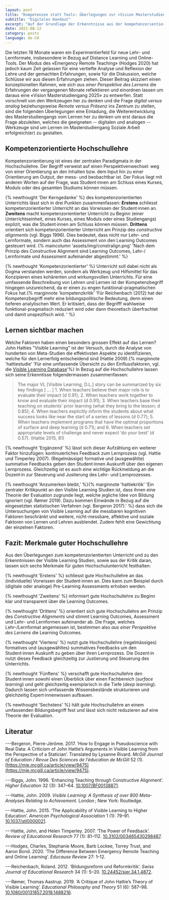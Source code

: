 ```yaml
---
layout: post
title: "Kompetenzen statt Tools: Überlegungen zur «Vision Masterstudiengang Soziale Arbeit 2025»"
subtitle: "Digitales Handout"
excerpt: "Auf der Grundlage der Erkenntnisse aus der kompetenzorientierten Hochschullehre und John Hatties Untersuchungen zu den Einflussfaktoren für effektives Lernen plädiere ich dafür, die Auswahl der Werkzeuge – der Lehr-/ Lernformen, von Präsenz- und Onlineformaten, sowie der digitalen und analogen Tools – von den Learning Outcomes her zu denken im Sinne eines Constructive Alignments, ohne jedoch auf einen umfassenden Bildungsbegriff zu verzichten ..."
date: 2021-08-12
category: posts
language: de-CH
---
```


Die letzten 18 Monate waren ein Experimentierfeld für neue Lehr- und Lernformate, insbesondere in Bezug auf Distance Learning und Online-Tools. Der Modus des «Emergency Remote Teaching» (Hodges 2020) hat jedoch kaum Zeit gelassen für eine vertiefte Analyse und Reflexion der Lehre und der gemachten Erfahrungen, sowie für die Diskussion, welche Schlüsse wir aus diesen Erfahrungen ziehen.
Dieser Beitrag skizziert einen konzeptionellen Rahmen, wie sich *aus einer Perspektive des Lernens* die Erfahrungen der vergangenen Monate reflektieren und einordnen lassen um daraus eine «Vision Masterstudiengang 2025» zu entwerfen. Statt vorschnell von den Werkzeugen her zu denken und die Frage *digital versus analog* beziehungsweise *Remote versus Präsenz* ins Zentrum zu stellen, sind die folgenden Überlegungen eine Einladung, die Weiterentwicklung des Masterstudiengangs vom Lernen her zu denken um erst daraus die Frage abzuleiten, welches die geeigneten -- digitalen und analogen -- Werkzeuge sind um Lernen im Masterstudiengang Soziale Arbeit erfolgreich(er) zu gestalten.

## Kompetenzorientierte Hochschullehre

Kompetenzorientierung ist eines der zentralen Paradigmata in der Hochschullehre. Der Begriff verweist auf einen Perspektivenwechsel: weg von einer Orientierung an den Inhalten bzw. dem Input hin zu einer Orientierung am Output, der mess- und beobachtbar ist. Der Fokus liegt mit anderen Worten auf der Frage, was Student·innen am Schluss eines Kurses, Moduls oder des gesamten Studiums können müssen.

{% newthought 'Der Kerngedanke' %} des kompetenzorientierten Unterrichts lässt sich in drei Punkten zusammenfassen: **Erstens** schliesst kompetenzorientierter Unterricht an das Vorwissen der Student·innen an. **Zweitens** macht kompetenzorientierter Unterricht zu Beginn (einer Unterrichtseinheit, eines Kurses, eines Moduls oder eines Studiengangs) explizit, was die Student·innen am Schluss können müssen. **Drittens** orientiert sich kompetenzorientierter Unterricht am Prinzip des *constructive alignments* (vgl. Biggs 1996). Dies bedeutet, dass nicht nur Lehr- und Lernformate, sondern auch das Assessment von den Learning Outcomes gesteuert wird.
{% maincolumn 'assets/img/constralign.png' 'Nach dem Prinzip des Constructive Alignment sind Learning Outcomes, Lehr-/ Lernformate und Assessment aufeinander abgestimmt.' %}

{% newthought 'Kompetenzorientierter' %} Unterricht soll dabei nicht als Dogma verstanden werden, sondern als Werkzeug und Hilfsmittel für das Konzipieren eines kohärenten und wirkungsvollen Unterrichts. Für eine umfassende Beschreibung von Lehren und Lernen ist der Kompetenzbegriff hingegen unzureichend, da er einen zu engen funktional-pragmatischen Fokus hat.{% marginnote 'kompetenzkritik' 'Für Reichenbach (2012) hat der Kompetenzbegriff mehr eine bildungspolitische Bedeutung, denn einen tieferen analytischen Wert. Er kritisiert, dass der Begrifff wahlweise funktional-pragmatisch reduziert wird oder dann theoretisch überfrachtet und damit unspezifisch wird. ' %}

## Lernen sichtbar machen

Welche Faktoren haben einen besonders grossen Effekt auf das Lernen? John Hatties "Visible Learning" ist der Versuch, durch die Analyse von hunderten von Meta-Studien die effektivsten Aspekte zu identifizieren, welche für den Lernerfolg entscheidend sind (Hattie 2009).{% marginnote 'hattiestudie' 'Für eine umfassende Übersicht zu den Einflussfaktoren, vgl. die [Visible Learning Database](https://visiblelearningmetax.com/influences)'%} In Bezug auf die Hochschullehre lassen sich seine Erkenntisse folgendermassen zusammenfassen:

>The major VL [Visible Learning, D.L.] story can be summarized by six key findings [ … ] 1. When teachers believe their major role is to evaluate their impact (d 0.91); 2. When teachers work together to know and evaluate their impact (d 0.91); 3. When teachers base their teaching on students’ prior learning (what they bring to the lesson; d 0.85); 4. When teachers explicitly inform the students about what success looks like near the start of a series of lessons (d 0.77); 5. When teachers implement programs that have the optimal proportions of surface and deep learning (d 0.71); and 6. When teachers set appropriate levels of challenge and never expect ‘do your best’ (d 0.57). (Hattie 2015, 81)

{% newthought 'Ergänzend' %} lässt sich dieser Aufzählung ein weiterer Faktor hinzufügen: kontinuierliches Feedback zum Lernprozess (vgl. Hattie und Timperley 2007). (Regelmässige) formative und (ausgewählte) summative Feedbacks geben den Student·innen Auskunft über den eigenen Lernprozess. Gleichzeitig ist es auch eine wichtige Rückmeldung an die Dozent·in zur Steuerung und Justierung des Lehr- und Lernprozesses.

{% newthought 'Anzumerken bleibt,' %}{% marginnote 'hattiekritik' 'Ein zentraler Kritikpunkt an den Visible Learning Studien ist, dass ihnen eine Theorie der Evaluation zugrunde liegt, welche jegliche Idee von Bildung ignoriert (vgl. Rømer 2019). Dazu kommen Einwände in Bezug auf die eingesetzten statistischen Verfahren (vgl. Bergeron 2017).' %} dass sich die Untersuchungen von Visible Learning auf die messbaren kognitiven Faktoren beschränkt und weitere, nicht-messbare, affektive und soziale Faktoren von Lernen und Lehren ausblendet. Zudem fehlt eine Gewichtung der einzelnen Faktoren.

## Fazit: Merkmale guter Hochschullehre

Aus den Überlegungen zum kompetenzorientierten Unterricht und zu den Erkenntnissen der Visible Learning Studien, sowie aus der Kritik daran, lassen sich sechs Merkmale für guten Hochschulunterricht festhalten:

{% newthought 'Erstens' %} schliesst gute Hochschullehre an das (individuelle) Vorwissen der Student·innen an. Dies kann zum Beispiel durch (digitale oder analoge) Pre-Learning Assessments erhoben werden.

{% newthought 'Zweitens' %} informiert gute Hochschullehre zu Beginn klar und transparent über die Learning Outcomes.

{% newthought 'Drittens' %} orientiert sich gute Hochschullehre am Prinzip des *Constructive Alignments* und stimmt Learning Outcomes, Assessment und Lehr- und Lernformen aufeinander ab. Die Frage, welches Lehr-/Lernformat angemessen ist, bestimmen also *aus einer Perspektive des Lernens* die Learning Outcomes.

{% newthought 'Viertens' %} nutzt gute Hochschullehre (regelmässiges) formatives und (ausgewähltes) summatives Feedbacks um den Student·innen Auskunft zu geben über ihren Lernprozess. Die Dozent·in nutzt dieses Feedback gleichzeitig zur Justierung und Steuerung des Unterrichts.

{% newthought 'Fünftens' %} verschafft gute Hochschullehre den Student·innen sowohl einen Überblick über einen Fachbereich (*surface learning*) und geht gleichzeitig exemplarisch in die Tiefe (*deep learning*). Dadurch lassen sich umfassende Wissensbestände strukturieren und gleichzeitig Expert·innenwissen aufbauen.

{% newthought 'Sechstens' %} hält gute Hochschullehre an einem umfassenden Bildungsbegriff fest und lässt sich nicht reduzieren auf eine Theorie der Evaluation.

## Literatur

---Bergeron, Pierre-Jérôme. 2017. ‘How to Engage in Pseudoscience with Real Data: A Criticism of John Hattie’s Arguments in Visible Learning from the Perspective of a Statician’. Translated by Lysanne Rivard. *McGill Journal of Education / Revue Des Sciences de l’éducation de McGill* 52 (1). [https://mje.mcgill.ca/article/view/9475](https://mje.mcgill.ca/article/view/9475).

---Biggs, John. 1996. ‘Enhancing Teaching through Constructive Alignment’. *Higher Education* 32 (3): 347–64. [10.1007/BF00138871](https://doi.org/10.1007/BF00138871).

---Hattie, John. 2009. *Visible Learning: A Synthesis of over 800 Meta-Analyses Relating to Achievement.* London ; New York: Routledge.

---Hattie, John. 2015. ‘The Applicability of Visible Learning to Higher Education’. *American Psychological Association* 1 (1): 79–91. [10.1037/stl0000021](https://doi.org/10.1037/stl0000021).

---Hattie, John, and Helen Timperley. 2007. ‘The Power of Feedback’. *Review of Educational Research* 77 (1): 81–112. [10.3102/003465430298487](https://doi.org/10.3102/003465430298487).

---Hodges, Charles, Stephanie Moore, Barb Lockee, Torrey Trust, and Aaron Bond. 2020. ‘The Difference Between Emergency Remote Teaching and Online Learning’. *Educause Review* 27: 1–12.

---Reichenbach, Roland. 2012. ‘Bildungsreform und Reformkritik’. *Swiss Journal of Educational Research* 34 (1): 5–20. [10.24452/sjer.34.1.4872](https://doi.org/10.24452/sjer.34.1.4872).

---Rømer, Thomas Aastrup. 2019. ‘A Critique of John Hattie’s Theory of Visible Learning’. *Educational Philosophy and Theory* 51 (6): 587–98. [10.1080/00131857.2018.1488216](https://doi.org/10.1080/00131857.2018.1488216).
